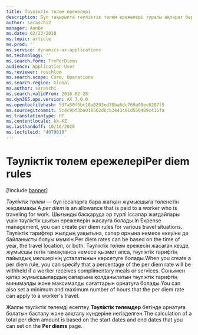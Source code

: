 ```yaml
---
title: Тәуліктік төлем ережелері
description: Бұл тақырыпта тәуліктік төлем ережелері туралы ақпарат берілген.
author: saraschi2
manager: AnnBe
ms.date: 02/23/2018
ms.topic: article
ms.prod: ''
ms.service: dynamics-ax-applications
ms.technology: ''
ms.search.form: TrvPerDiems
audience: Application User
ms.reviewer: roschlom
ms.search.scope: Core, Operations
ms.search.region: Global
ms.author: saraschi
ms.search.validFrom: 2016-02-28
ms.dyn365.ops.version: AX 7.0.0
ms.openlocfilehash: 537a50f5bc10a0293ed70ba6dc769a09ec6287f5
ms.sourcegitcommit: 5c4c9bf3ba018562d6cb3443c01d550489c415fa
ms.translationtype: HT
ms.contentlocale: kk-KZ
ms.lasthandoff: 10/16/2020
ms.locfileid: "4079810"
---
```

# <a name="per-diem-rules"></a><span data-ttu-id="d98c9-103">Тәуліктік төлем ережелері</span><span class="sxs-lookup"><span data-stu-id="d98c9-103">Per diem rules</span></span>

[!include [banner](../includes/banner.md)]

<span data-ttu-id="d98c9-104">*Тәуліктік төлем* — бұл іссапарға бара жатқан жұмысшыға төленетін жәрдемақы.</span><span class="sxs-lookup"><span data-stu-id="d98c9-104">A *per diem* is an allowance that is paid to a worker who is traveling for work.</span></span> <span data-ttu-id="d98c9-105">Шығынды басқаруда әр түрлі іссапар жағдайлары үшін тәуліктік шығын ережелерін жасауға болады.</span><span class="sxs-lookup"><span data-stu-id="d98c9-105">In Expense management, you can create per diem rules for various travel situations.</span></span> <span data-ttu-id="d98c9-106">Тәуліктік тарифтер жылдың уақытына, сапар орнына немесе екеуіне де байланысты болуы мүмкін.</span><span class="sxs-lookup"><span data-stu-id="d98c9-106">Per diem rates can be based on the time of year, the travel location, or both.</span></span> <span data-ttu-id="d98c9-107">Тәуліктік төлем ережесін жасаған кезде, жұмысшы тегін тамақтанса немесе қызмет алса, тәуліктік тарифтің пайыздық мөлшерінің ұсталатынын көрсетуге болады.</span><span class="sxs-lookup"><span data-stu-id="d98c9-107">When you create a per diem rule, you can specify that a percentage of the per diem rate will be withheld if a worker receives complimentary meals or services.</span></span> <span data-ttu-id="d98c9-108">Сонымен қатар жұмысшылардың сапарына қолданылатын тәуліктік тарифтің минималды және максималды сағаттарын орнатуға болады.</span><span class="sxs-lookup"><span data-stu-id="d98c9-108">You can also set a minimum and maximum number of hours that the per diem rate can apply to a worker's travel.</span></span>

<span data-ttu-id="d98c9-109">Жалпы тәуліктік төлемді есептеу **Тәуліктік төлемдер** бетінде орнатуға болатын басталу және аяқталу күндеріне негізделген.</span><span class="sxs-lookup"><span data-stu-id="d98c9-109">The calculation of a total per diem amount is based on the start dates and end dates that you can set on the **Per diems** page.</span></span>
